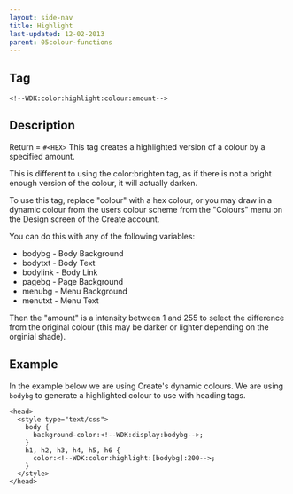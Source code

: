 ```yaml
---
layout: side-nav
title: Highlight
last-updated: 12-02-2013
parent: 05colour-functions
---
```


## Tag

`<!--WDK:color:highlight:colour:amount-->`

## Description

Return = `#<HEX>`
This tag creates a highlighted version of a colour by a specified amount. 

This is different to using the color:brighten tag, as if there is not a bright enough version of the colour, it will actually darken. 

To use this tag, replace "colour" with a hex colour, or you may draw in a dynamic colour from the users colour scheme from the "Colours" menu on the Design screen of the Create account.

You can do this with any of the following variables:
- bodybg - Body Background
- bodytxt - Body Text
- bodylink - Body Link
- pagebg - Page Background
- menubg - Menu Background
- menutxt - Menu Text

Then the "amount" is a intensity between 1 and 255 to select the difference from the original colour (this may be darker or lighter depending on the orginial shade).

## Example

In the example below we are using Create's dynamic colours. We are using `bodybg` to generate a highlighted colour to use with heading tags. 

~~~
<head>
  <style type="text/css">
    body {
      background-color:<!--WDK:display:bodybg-->;
    }
    h1, h2, h3, h4, h5, h6 {
      color:<!--WDK:color:highlight:[bodybg]:200-->;
    }
  </style>
</head>
~~~